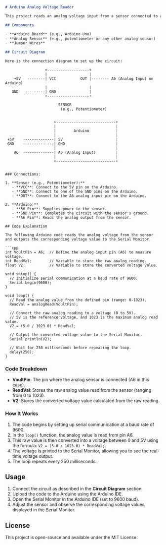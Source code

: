 
```markdown
# Arduino Analog Voltage Reader

This project reads an analog voltage input from a sensor connected to an Arduino and outputs the converted voltage value to the Serial Monitor.

## Components

- **Arduino Board** (e.g., Arduino Uno)
- **Analog Sensor** (e.g., potentiometer or any other analog sensor)
- **Jumper Wires**

## Circuit Diagram

Here is the connection diagram to set up the circuit:

```
                      +-------------------+
                      |                   |
        +5V   --------| VCC           OUT |-------- A6 (Analog Input on Arduino)
                      |                   |
       GND   ---------| GND               |
                      +-------------------+

                            SENSOR
                             (e.g., Potentiometer)


                          +---------------------------+
                          |                           |
                          |        Arduino            |
                          |                           |
     +5V    --------------| 5V                        |
     GND    --------------| GND                       |
                          |                           |
        A6  --------------| A6 (Analog Input)         |
                          |                           |
                          +---------------------------+
```

### Connections:

1. **Sensor (e.g., Potentiometer):**
   - **VCC**: Connect to the 5V pin on the Arduino.
   - **GND**: Connect to one of the GND pins on the Arduino.
   - **OUT**: Connect to the A6 analog input pin on the Arduino.

2. **Arduino:**
   - **5V Pin**: Supplies power to the sensor.
   - **GND Pin**: Completes the circuit with the sensor's ground.
   - **A6 Pin**: Reads the analog output from the sensor.

## Code Explanation

The following Arduino code reads the analog voltage from the sensor and outputs the corresponding voltage value to the Serial Monitor.

```cpp
int VoultPin = A6;  // Define the analog input pin (A6) to measure voltage.
int ReadVal;        // Variable to store the raw analog reading.
float V2;           // Variable to store the converted voltage value.

void setup() {
  // Initialize serial communication at a baud rate of 9600.
  Serial.begin(9600);
}

void loop() {
  // Read the analog value from the defined pin (range: 0-1023).
  ReadVal = analogRead(VoultPin);
  
  // Convert the raw analog reading to a voltage (0 to 5V).
  // 5V is the reference voltage, and 1023 is the maximum analog read value.
  V2 = (5.0 / 1023.0) * ReadVal;
  
  // Output the converted voltage value to the Serial Monitor.
  Serial.println(V2);
  
  // Wait for 250 milliseconds before repeating the loop.
  delay(250);
}
```

### Code Breakdown

- **VoultPin**: The pin where the analog sensor is connected (A6 in this case).
- **ReadVal**: Stores the raw analog value read from the sensor (ranging from 0 to 1023).
- **V2**: Stores the converted voltage value calculated from the raw reading.

### How It Works

1. The code begins by setting up serial communication at a baud rate of 9600.
2. In the `loop()` function, the analog value is read from pin A6.
3. This raw value is then converted into a voltage between 0 and 5V using the formula: `V2 = (5.0 / 1023.0) * ReadVal;`.
4. The voltage is printed to the Serial Monitor, allowing you to see the real-time voltage output.
5. The loop repeats every 250 milliseconds.

## Usage

1. Connect the circuit as described in the **Circuit Diagram** section.
2. Upload the code to the Arduino using the Arduino IDE.
3. Open the Serial Monitor in the Arduino IDE (set to 9600 baud).
4. Adjust the sensor and observe the corresponding voltage values displayed in the Serial Monitor.

## License

This project is open-source and available under the MIT License.
